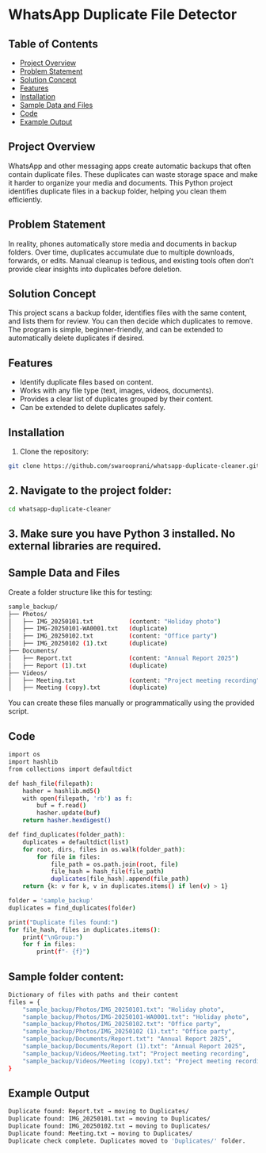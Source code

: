 # WhatsApp Duplicate File Detector

## Table of Contents

- [Project Overview](#project-overview)
- [Problem Statement](#problem-statement)
- [Solution Concept](#solution-concept)
- [Features](#features)
- [Installation](#installation)
- [Sample Data and Files](#sample-data-and-files)
- [Code](#code)
- [Example Output](#example-output)


## Project Overview

WhatsApp and other messaging apps create automatic backups that often contain duplicate files. These duplicates can waste storage space and make it harder to organize your media and documents. This Python project identifies duplicate files in a backup folder, helping you clean them efficiently.

## Problem Statement

In reality, phones automatically store media and documents in backup folders. Over time, duplicates accumulate due to multiple downloads, forwards, or edits. Manual cleanup is tedious, and existing tools often don’t provide clear insights into duplicates before deletion.

## Solution Concept

This project scans a backup folder, identifies files with the same content, and lists them for review. You can then decide which duplicates to remove. The program is simple, beginner-friendly, and can be extended to automatically delete duplicates if desired.

## Features

- Identify duplicate files based on content.
- Works with any file type (text, images, videos, documents).
- Provides a clear list of duplicates grouped by their content.
- Can be extended to delete duplicates safely.

## Installation

1. Clone the repository:

```bash
git clone https://github.com/swarooprani/whatsapp-duplicate-cleaner.git
```

## 2. Navigate to the project folder:

```bash
cd whatsapp-duplicate-cleaner
```

## 3. Make sure you have Python 3 installed. No external libraries are required.

## Sample Data and Files

Create a folder structure like this for testing:
```bash
sample_backup/
├── Photos/
│   ├── IMG_20250101.txt          (content: "Holiday photo")
│   ├── IMG-20250101-WA0001.txt   (duplicate)
│   ├── IMG_20250102.txt          (content: "Office party")
│   ├── IMG_20250102 (1).txt      (duplicate)
├── Documents/
│   ├── Report.txt                (content: "Annual Report 2025")
│   ├── Report (1).txt            (duplicate)
├── Videos/
│   ├── Meeting.txt               (content: "Project meeting recording")
│   ├── Meeting (copy).txt        (duplicate)
```

You can create these files manually or programmatically using the provided script.

## Code
```bash
import os
import hashlib
from collections import defaultdict

def hash_file(filepath):
    hasher = hashlib.md5()
    with open(filepath, 'rb') as f:
        buf = f.read()
        hasher.update(buf)
    return hasher.hexdigest()

def find_duplicates(folder_path):
    duplicates = defaultdict(list)
    for root, dirs, files in os.walk(folder_path):
        for file in files:
            file_path = os.path.join(root, file)
            file_hash = hash_file(file_path)
            duplicates[file_hash].append(file_path)
    return {k: v for k, v in duplicates.items() if len(v) > 1}

folder = 'sample_backup'
duplicates = find_duplicates(folder)

print("Duplicate files found:")
for file_hash, files in duplicates.items():
    print("\nGroup:")
    for f in files:
        print(f"- {f}")
```
## Sample folder content:
```bash
Dictionary of files with paths and their content
files = {
    "sample_backup/Photos/IMG_20250101.txt": "Holiday photo",
    "sample_backup/Photos/IMG-20250101-WA0001.txt": "Holiday photo",   # duplicate
    "sample_backup/Photos/IMG_20250102.txt": "Office party",
    "sample_backup/Photos/IMG_20250102 (1).txt": "Office party",       # duplicate
    "sample_backup/Documents/Report.txt": "Annual Report 2025",
    "sample_backup/Documents/Report (1).txt": "Annual Report 2025",    # duplicate
    "sample_backup/Videos/Meeting.txt": "Project meeting recording",
    "sample_backup/Videos/Meeting (copy).txt": "Project meeting recording",  # duplicate
}
```
## Example Output
```bash
Duplicate found: Report.txt → moving to Duplicates/
Duplicate found: IMG_20250101.txt → moving to Duplicates/
Duplicate found: IMG_20250102.txt → moving to Duplicates/
Duplicate found: Meeting.txt → moving to Duplicates/
Duplicate check complete. Duplicates moved to 'Duplicates/' folder.


```


